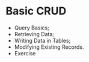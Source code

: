 # Basic CRUD

* Query Basics;
* Retrieving Data;
* Writing Data in Tables;
* Modifying Existing Records.
* Exercise